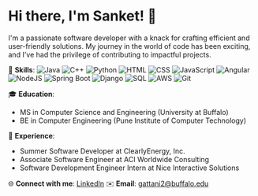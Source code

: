 # Hi there, I'm Sanket! 👋

I'm a passionate software developer with a knack for crafting efficient and user-friendly solutions. My journey in the world of code has been exciting, and I've had the privilege of contributing to impactful projects.

🌟 **Skills**:
![Java](https://img.shields.io/badge/-Java-orange)
![C++](https://img.shields.io/badge/-C++-blue)
![Python](https://img.shields.io/badge/-Python-green)
![HTML](https://img.shields.io/badge/-HTML-red)
![CSS](https://img.shields.io/badge/-CSS-blue)
![JavaScript](https://img.shields.io/badge/-JavaScript-yellow)
![Angular](https://img.shields.io/badge/-Angular-red)
![NodeJS](https://img.shields.io/badge/-NodeJS-green)
![Spring Boot](https://img.shields.io/badge/-Spring%20Boot-blue)
![Django](https://img.shields.io/badge/-Django-green)
![SQL](https://img.shields.io/badge/-SQL-orange)
![AWS](https://img.shields.io/badge/-AWS-yellow)
![Git](https://img.shields.io/badge/-Git-red)


🎓 **Education**:
- MS in Computer Science and Engineering (University at Buffalo)
- BE in Computer Engineering (Pune Institute of Computer Technology)

🚀 **Experience**:
- Summer Software Developer at ClearlyEnergy, Inc.
- Associate Software Engineer at ACI Worldwide Consulting
- Software Development Engineer Intern at Nice Interactive Solutions

🌐 **Connect with me**: [LinkedIn](https://linkedin.com/in/gattanisanket3/)
✉️ **Email**: gattani2@buffalo.edu




<!--
**Gattani-Sanket/Gattani-Sanket** is a ✨ _special_ ✨ repository because its `README.md` (this file) appears on your GitHub profile.

Here are some ideas to get you started:

- 🔭 I’m currently working on ...
- 🌱 I’m currently learning ...
- 👯 I’m looking to collaborate on ...
- 🤔 I’m looking for help with ...
- 💬 Ask me about ...
- 📫 How to reach me: ...
- 😄 Pronouns: ...
- ⚡ Fun fact: ...
-->
